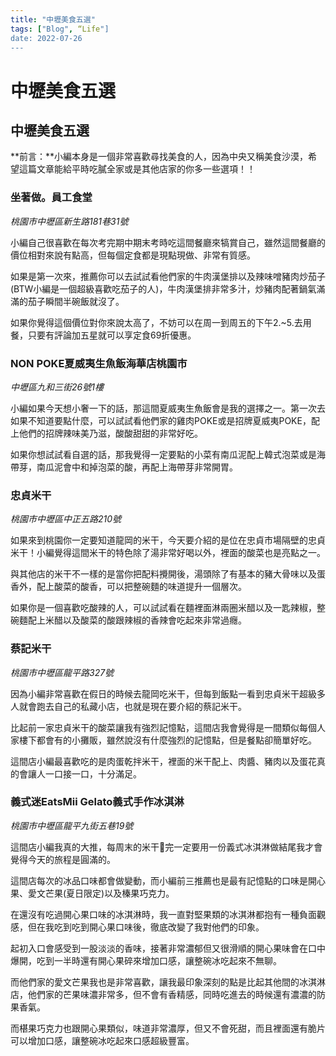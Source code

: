 ```yaml
---
title: "中壢美食五選"
tags: ["Blog", “Life"]
date: 2022-07-26
---
```

# 中壢美食五選

## **中壢美食五選**

**前言：**小編本身是一個非常喜歡尋找美食的人，因為中央又稱美食沙漠，希望這篇文章能給平時吃膩全家或是其他店家的你多一些選項！！

### **坐著做。員工食堂**

*桃園市中壢區新生路181巷31號*

小編自己很喜歡在每次考完期中期末考時吃這間餐廳來犒賞自己，雖然這間餐廳的價位相對來說有點高，但每個定食都是現點現做、非常有質感。

如果是第一次來，推薦你可以去試試看他們家的牛肉漢堡排以及辣味噌豬肉炒茄子(BTW小編是一個超級喜歡吃茄子的人)，牛肉漢堡排非常多汁，炒豬肉配著鍋氣滿滿的茄子瞬間半碗飯就沒了。

如果你覺得這個價位對你來說太高了，不妨可以在周一到周五的下午2.~5.去用餐，只要有評論加五星就可以享定食69折優惠。

### **NON POKE夏威夷生魚飯海華店桃園市**

*中壢區九和三街26號1樓*

小編如果今天想小奢一下的話，那這間夏威夷生魚飯會是我的選擇之一。第一次去如果不知道要點什麼，可以試試看他們家的雞肉POKE或是招牌夏威夷POKE，配上他們的招牌辣味美乃滋，酸酸甜甜的非常好吃。

如果你想試試看自選的話，那我覺得一定要點的小菜有南瓜泥配上韓式泡菜或是海帶芽，南瓜泥會中和掉泡菜的酸，再配上海帶芽非常開胃。

### 忠貞米干

*桃園市中壢區中正五路210號*

如果來到桃園你一定要知道龍岡的米干，今天要介紹的是位在忠貞市場隔壁的忠貞米干！小編覺得這間米干的特色除了湯非常好喝以外，裡面的酸菜也是亮點之一。

與其他店的米干不一樣的是當你把配料攪開後，湯頭除了有基本的豬大骨味以及蛋香外，配上酸菜的酸香，可以把整碗麵的味道提升一個層次。

如果你是一個喜歡吃酸辣的人，可以試試看在麵裡面淋兩圈米醋以及一匙辣椒，整碗麵配上米醋以及酸菜的酸跟辣椒的香辣會吃起來非常過癮。

### 蔡記米干

*桃園市中壢區龍平路327號*

因為小編非常喜歡在假日的時候去龍岡吃米干，但每到飯點一看到忠貞米干超級多人就會跑去自己的私藏小店，也就是現在要介紹的蔡記米干。

比起前一家忠貞米干的酸菜讓我有強烈記憶點，這間店我會覺得是一間類似每個人家樓下都會有的小攤販，雖然說沒有什麼強烈的記憶點，但是餐點卻簡單好吃。

這間店小編最喜歡吃的是肉蛋乾拌米干，裡面的米干配上、肉醬、豬肉以及蛋花真的會讓人一口接一口，十分滿足。

### **義式迷EatsMii Gelato義式手作冰淇淋**

*桃園市中壢區龍平九街五巷19號*

這間店小編我真的大推，每周末的米干🍊完一定要用一份義式冰淇淋做結尾我才會覺得今天的旅程是圓滿的。

這間店每次的冰品口味都會做變動，而小編前三推薦也是最有記憶點的口味是開心果、愛文芒果(夏日限定)以及榛果巧克力。

在還沒有吃過開心果口味的冰淇淋時，我一直對堅果類的冰淇淋都抱有一種負面觀感，但在我吃到吃到開心果口味後，徹底改變了我對他們的印象。

起初入口會感受到一股淡淡的香味，接著非常濃郁但又很滑順的開心果味會在口中爆開，吃到一半時還有開心果碎來增加口感，讓整碗冰吃起來不無聊。

而他們家的愛文芒果我也是非常喜歡，讓我最印象深刻的點是比起其他間的冰淇淋店，他們家的芒果味濃非常多，但不會有香精感，同時吃進去的時候還有濃濃的防果香氣。

而椹果巧克力也跟開心果類似，味道非常濃厚，但又不會死甜，而且裡面還有脆片可以增加口感，讓整碗冰吃起來口感超級豐富。